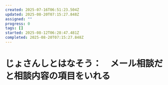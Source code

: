 ```yaml
---
created: 2025-07-16T06:51:23.504Z
updated: 2025-08-20T07:15:27.848Z
assigned: ""
progress: 0
tags: []
started: 2025-08-12T06:28:47.481Z
completed: 2025-08-20T07:15:27.848Z
---
```


# じょさんしとはなそう：　メール相談だと相談内容の項目をいれる
